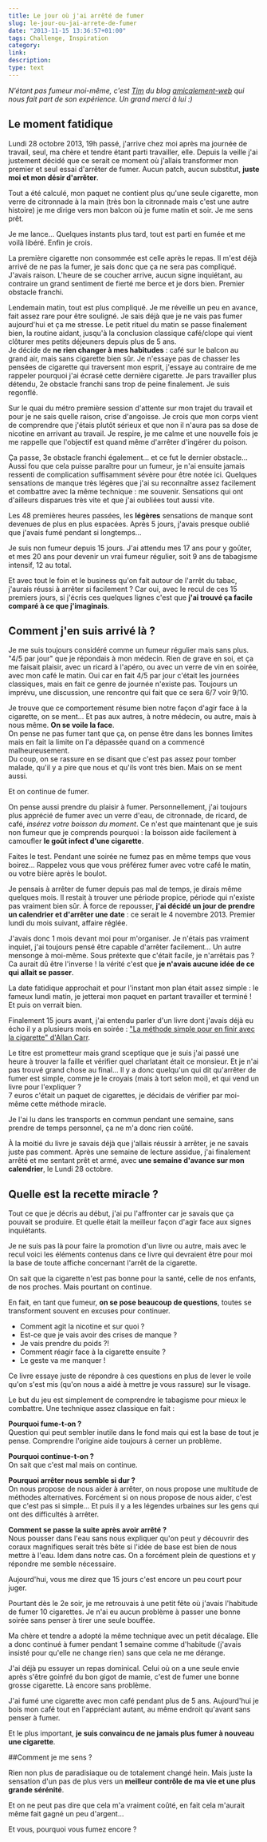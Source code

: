 ```yaml
---
title: Le jour où j'ai arrêté de fumer
slug: le-jour-ou-jai-arrete-de-fumer
date: "2013-11-15 13:36:57+01:00"
tags: Challenge, Inspiration
category: 
link: 
description: 
type: text
---
```


_N'étant pas fumeur moi-même, c'est [Tim](https://twitter.com/timbarray) du blog [amicalement-web](http://www.amicalement-web.net) qui nous fait part de son expérience. Un grand merci à lui :)_

## Le moment fatidique
Lundi 28 octobre 2013, 19h passé, j'arrive chez moi après ma journée de travail, seul, ma chère et tendre étant parti travailler, elle. Depuis la veille j'ai justement décidé que ce serait ce moment où j'allais transformer mon premier et seul essai d'arrêter de fumer. Aucun patch, aucun substitut, **juste moi et mon désir d'arrêter**.  
<!-- TEASER_END -->Tout a été calculé, mon paquet ne contient plus qu'une seule cigarette, mon verre de citronnade à la main (très bon la citronnade mais c'est une autre histoire) je me dirige vers mon balcon où je fume matin et soir. Je me sens prêt.
Je me lance… Quelques instants plus tard, tout est parti en fumée et me voilà libéré. Enfin je crois.

La première cigarette non consommée est celle après le repas. Il m'est déjà arrivé de ne pas la fumer, je sais donc que ça ne sera pas compliqué. J'avais raison. L'heure de se coucher arrive, aucun signe inquiétant, au contraire un grand sentiment de fierté me berce et je dors bien. Premier obstacle franchi.

Lendemain matin, tout est plus compliqué. Je me réveille un peu en avance, fait assez rare pour être souligné. Je sais déjà que je ne vais pas fumer aujourd'hui et ça me stresse. Le petit rituel du matin se passe finalement bien, la routine aidant, jusqu'à la conclusion classique café/clope qui vient clôturer mes petits déjeuners depuis plus de 5 ans.  
Je décide de **ne rien changer à mes habitudes** : café sur le balcon au grand air, mais sans cigarette bien sûr. Je n'essaye pas de chasser les pensées de cigarette qui traversent mon esprit, j'essaye au contraire de me rappeler pourquoi j'ai écrasé cette dernière cigarette. Je pars travailler plus détendu, 2e obstacle franchi sans trop de peine finalement. Je suis regonflé.

Sur le quai du métro première session d'attente sur mon trajet du travail et pour je ne sais quelle raison, crise d'angoisse. Je crois que mon corps vient de comprendre que j'étais plutôt sérieux et que non il n'aura pas sa dose de nicotine en arrivant au travail. Je respire, je me calme et une nouvelle fois je me rappelle que l'objectif est quand même d'arrêter d'ingérer du poison.

Ça passe, 3e obstacle franchi également… et ce fut le dernier obstacle… Aussi fou que cela puisse paraître pour un fumeur, je n'ai ensuite jamais ressenti de complication suffisamment sévère pour être notée ici. Quelques sensations de manque très légères que j'ai su reconnaître assez facilement et combattre avec la même technique : me souvenir. Sensations qui ont d'ailleurs disparues très vite et que j'ai oubliées tout aussi vite.

Les 48 premières heures passées, les **légères** sensations de manque sont devenues de plus en plus espacées. Après 5 jours, j'avais presque oublié que j'avais fumé pendant si longtemps...

Je suis non fumeur depuis 15 jours. J'ai attendu mes 17 ans pour y goûter, et mes 20 ans pour devenir un vrai fumeur régulier, soit 9 ans de tabagisme intensif, 12 au total.

Et avec tout le foin et le business qu'on fait autour de l'arrêt du tabac, j'aurais réussi à arrêter si facilement ? Car oui, avec le recul de ces 15 premiers jours, si j'écris ces quelques lignes c'est que **j'ai trouvé ça facile comparé à ce que j'imaginais**.

## Comment j'en suis arrivé là ?
Je me suis toujours considéré comme un fumeur régulier mais sans plus.  
"4/5 par jour" que je répondais à mon médecin. Rien de grave en soi, et ça me faisait plaisir, avec un ricard à l'apéro, ou avec un verre de vin en soirée, avec mon café le matin. Oui car en fait 4/5 par jour c'était les journées classiques, mais en fait ce genre de journée n'existe pas. Toujours un imprévu, une discussion, une rencontre qui fait que ce sera 6/7 voir 9/10.

Je trouve que ce comportement résume bien notre façon d'agir face à la cigarette, on se ment… Et pas aux autres, à notre médecin, ou autre, mais à nous même. **On se voile la face**.  
On pense ne pas fumer tant que ça, on pense être dans les bonnes limites mais en fait la limite on l'a dépassée quand on a commencé malheureusement.  
Du coup, on se rassure en se disant que c'est pas assez pour tomber malade, qu'il y a pire que nous et qu'ils vont très bien. Mais on se ment aussi.

Et on continue de fumer.

On pense aussi prendre du plaisir à fumer. Personnellement, j'ai toujours plus apprécié de fumer avec un verre d'eau, de citronnade, de ricard, de café, *insérez votre boisson du moment*. Ce n'est que maintenant que je suis non fumeur que je comprends pourquoi : la boisson aide facilement à camoufler **le goût infect d'une cigarette**.

Faites le test. Pendant une soirée ne fumez pas en même temps que vous boirez… Rappelez vous que vous préférez fumer avec votre café le matin, ou votre bière après le boulot.

Je pensais à arrêter de fumer depuis pas mal de temps, je dirais même quelques mois. Il restait à trouver une période propice, période qui n'existe pas vraiment bien sûr. À force de repousser, **j'ai décidé un jour de prendre un calendrier et d'arrêter une date** : ce serait le 4 novembre 2013. Premier lundi du mois suivant, affaire réglée.

J'avais donc 1 mois devant moi pour m'organiser. Je n'étais pas vraiment inquiet, j'ai toujours pensé être capable d'arrêter facilement… Un autre mensonge à moi-même. Sous prétexte que c'était facile, je n'arrêtais pas ? Ca aurait dû être l'inverse ! la vérité c'est que **je n'avais aucune idée de ce qui allait se passer**.

La date fatidique approchait et pour l'instant mon plan était assez simple : le fameux lundi matin, je jetterai mon paquet en partant travailler et terminé ! Et puis on verrait bien.

Finalement 15 jours avant, j'ai entendu parler d'un livre dont j'avais déjà eu écho il y a plusieurs mois en soirée : ["La méthode simple pour en finir avec la cigarette" d'Allan Carr](http://www.amazon.fr/m%C3%A9thode-simple-pour-finir-cigarette/dp/2266211226/).

Le titre est prometteur mais grand sceptique que je suis j'ai passé une heure à trouver la faille et vérifier quel charlatant était ce monsieur. Et je n'ai pas trouvé grand chose au final…
Il y a donc quelqu'un qui dit qu'arrêter de fumer est simple, comme je le croyais (mais à tort selon moi), et qui vend un livre pour l'expliquer ?  
7 euros c'était un paquet de cigarettes, je décidais de vérifier par moi-même cette méthode miracle.

Je l'ai lu dans les transports en commun pendant une semaine, sans prendre de temps personnel, ça ne m'a donc rien coûté.

À la moitié du livre je savais déjà que j'allais réussir à arrêter, je ne savais juste pas comment. Après une semaine de lecture assidue, j'ai finalement arrêté et me sentant prêt et armé, avec **une semaine d'avance sur mon calendrier**, le Lundi 28 octobre.

## Quelle est la recette miracle ?

Tout ce que je décris au début, j'ai pu l'affronter car je savais que ça pouvait se produire. Et quelle était la meilleur façon d'agir face aux signes inquiétants.

Je ne suis pas là pour faire la promotion d'un livre ou autre, mais avec le recul voici les éléments contenus dans ce livre qui devraient être pour moi la base de toute affiche concernant l'arrêt de la cigarette.

On sait que la cigarette n'est pas bonne pour la santé, celle de nos enfants, de nos proches. Mais pourtant on continue.

En fait, en tant que fumeur, **on se pose beaucoup de questions**, toutes se transforment souvent en excuses pour continuer.

* Comment agit la nicotine et sur quoi ?
* Est-ce que je vais avoir des crises de manque ?
* Je vais prendre du poids ?!
* Comment réagir face à la cigarette ensuite ?
* Le geste va me manquer !

Ce livre essaye juste de répondre à ces questions en plus de lever le voile qu'on s'est mis (qu'on nous a aidé à mettre je vous rassure) sur le visage.

Le but du jeu est simplement de comprendre le tabagisme pour mieux le combattre. Une technique assez classique en fait :

**Pourquoi fume-t-on ?**  
Question qui peut sembler inutile dans le fond mais qui est la base de tout je pense. Comprendre l'origine aide toujours à cerner un problème.

**Pourquoi continue-t-on ?**  
On sait que c'est mal mais on continue.

**Pourquoi arrêter nous semble si dur ?**  
On nous propose de nous aider à arrêter, on nous propose une multitude de méthodes alternatives. Forcément si on nous propose de nous aider, c'est que c'est pas si simple… Et puis il y a les légendes urbaines sur les gens qui ont des difficultés à arrêter.

**Comment se passe la suite après avoir arrêté ?**  
Nous pousser dans l'eau sans nous expliquer qu'on peut y découvrir des coraux magnifiques serait très bête si l'idée de base est bien de nous mettre à l'eau. Idem dans notre cas. On a forcément plein de questions et y répondre me semble nécessaire.


Aujourd'hui, vous me direz que 15 jours c'est encore un peu court pour juger.

Pourtant dès le 2e soir, je me retrouvais à une petit fête où j'avais l'habitude de fumer 10 cigarettes. Je n'ai eu aucun problème à passer une bonne soirée sans penser à tirer une seule bouffée.

Ma chère et tendre a adopté la même technique avec un petit décalage. Elle a donc continué à fumer pendant 1 semaine comme d'habitude (j'avais insisté pour qu'elle ne change rien) sans que cela ne me dérange.

J'ai déjà pu essuyer un repas dominical. Celui où on a une seule envie après s'être goinfré du bon gigot de mamie, c'est de fumer une bonne grosse cigarette. Là encore sans problème.

J'ai fumé une cigarette avec mon café pendant plus de 5 ans. Aujourd'hui je bois mon café tout en l'appréciant autant, au même endroit qu'avant sans penser à fumer.

Et le plus important, **je suis convaincu de ne jamais plus fumer à nouveau une cigarette**.

##Comment je me sens ?

Rien non plus de paradisiaque ou de totalement changé hein. Mais juste la sensation d'un pas de plus vers un **meilleur contrôle de ma vie et une plus grande sérénité**.

Et on ne peut pas dire que cela m'a vraiment coûté, en fait cela m'aurait même fait gagné un peu d'argent…

Et vous, pourquoi vous fumez encore ?

